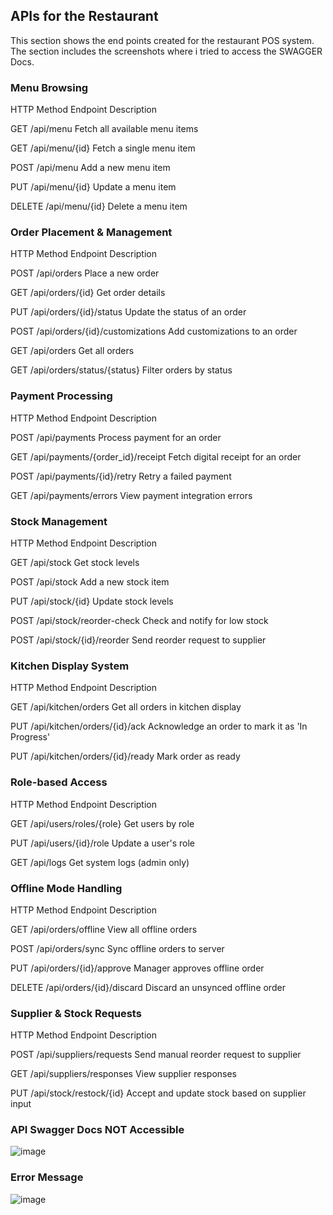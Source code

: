 ## APIs for the Restaurant
This section shows the end points created for the restaurant POS system. 
The section includes the screenshots where i tried to access the SWAGGER Docs.


### Menu Browsing

HTTP Method	Endpoint	Description

GET	/api/menu	Fetch all available menu items

GET	/api/menu/{id}	Fetch a single menu item

POST	/api/menu	Add a new menu item

PUT	/api/menu/{id}	Update a menu item

DELETE	/api/menu/{id}	Delete a menu item


### Order Placement & Management

HTTP Method	Endpoint	Description

POST	/api/orders	Place a new order

GET	/api/orders/{id}	Get order details

PUT	/api/orders/{id}/status	Update the status of an order

POST	/api/orders/{id}/customizations	Add customizations to an order

GET	/api/orders	Get all orders

GET	/api/orders/status/{status}	Filter orders by status


### Payment Processing

HTTP Method	Endpoint	Description

POST	/api/payments	Process payment for an order

GET	/api/payments/{order_id}/receipt	Fetch digital receipt for an order

POST	/api/payments/{id}/retry	Retry a failed payment

GET	/api/payments/errors	View payment integration errors


### Stock Management

HTTP Method	Endpoint	Description

GET	/api/stock	Get stock levels

POST	/api/stock	Add a new stock item

PUT	/api/stock/{id}	Update stock levels

POST	/api/stock/reorder-check	Check and notify for low stock

POST	/api/stock/{id}/reorder	Send reorder request to supplier


### Kitchen Display System

HTTP Method	Endpoint	Description

GET	/api/kitchen/orders	Get all orders in kitchen display

PUT	/api/kitchen/orders/{id}/ack	Acknowledge an order to mark it as 'In Progress'

PUT	/api/kitchen/orders/{id}/ready	Mark order as ready


### Role-based Access

HTTP Method	Endpoint	Description

GET	/api/users/roles/{role}	Get users by role

PUT	/api/users/{id}/role	Update a user's role

GET	/api/logs	Get system logs (admin only)


### Offline Mode Handling

HTTP Method	Endpoint	Description

GET	/api/orders/offline	View all offline orders

POST	/api/orders/sync	Sync offline orders to server

PUT	/api/orders/{id}/approve	Manager approves offline order

DELETE	/api/orders/{id}/discard	Discard an unsynced offline order


### Supplier & Stock Requests

HTTP Method	Endpoint	Description

POST	/api/suppliers/requests	Send manual reorder request to supplier

GET	/api/suppliers/responses	View supplier responses

PUT	/api/stock/restock/{id}	Accept and update stock based on supplier input


### API Swagger Docs NOT Accessible

![image](https://github.com/user-attachments/assets/3880469b-9b07-4866-9656-0557ec3726bb)

### Error Message

![image](https://github.com/user-attachments/assets/b24896ff-b85d-4fe0-a039-685a894f12bc)

